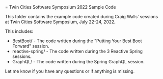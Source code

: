= Twin Cities Software Symposium 2022 Sample Code

This folder contains the example code created during Craig Walls' sessions at
Twin Cities Software Symposium, July 22-24, 2022.

This includes:
 - BestBoot/ - The code written during the "Putting Your Best Boot Forward"
   session.
 - reactive-spring/ - The code written during the 3 Reactive Spring sessions.
 - GraphQL/ - The code written during the Spring GraphQL session.

Let me know if you have any questions or if anything is missing.

